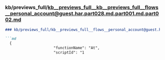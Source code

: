 ### kb/previews_full/kb__previews_full__kb__previews_full__flows__personal_account@guest.har.part028.md.part001.md.part002.md

```md
### kb/previews_full/kb__previews_full__flows__personal_account@guest.har.part028.md.part001.md (part 002)

```md
  {
                      "functionName": "At",
                      "scriptId": "1
```

```

```
